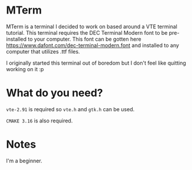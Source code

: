 # MTerm
MTerm is a terminal I decided to work on based around a VTE terminal tutorial. This terminal requires the DEC Terminal Modern font to be pre-installed to your computer. This font can be gotten here https://www.dafont.com/dec-terminal-modern.font and installed to any computer that utilizes .ttf files.

I originally started this terminal out of boredom but I don't feel like quitting working on it :p

# What do you need?
`vte-2.91` is required so `vte.h` and `gtk.h` can be used.

`CMAKE 3.16` is also required.

# Notes
I'm a beginner. 
